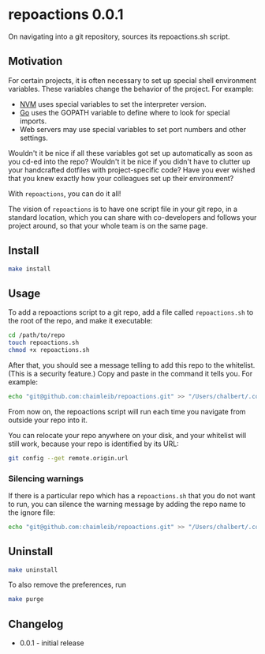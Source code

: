 # repoactions 0.0.1

On navigating into a git repository, sources its repoactions.sh script.

## Motivation
For certain projects, it is often necessary to set up special shell environment variables. These variables change the behavior of the project. For example:

* [NVM](https://github.com/creationix/nvm) uses special variables to set the interpreter version.
* [Go](https://github.com/golang/go/wiki) uses the GOPATH variable to define where to look for special imports.
* Web servers may use special variables to set port numbers and other settings.

Wouldn't it be nice if all these variables got set up automatically as soon as you cd-ed into the repo? Wouldn't it be nice if you didn't have to clutter up your handcrafted dotfiles with project-specific code? Have you ever wished that you knew exactly how your colleagues set up their environment?

With `repoactions`, you can do it all!

The vision of `repoactions` is to have one script file in your git repo, in a standard location, which you can share with co-developers and follows your project around, so that your whole team is on the same page.

## Install

```bash
make install
```

## Usage

To add a repoactions script to a git repo, add a file called `repoactions.sh` to the root of the repo, and make it executable:

```bash
cd /path/to/repo
touch repoactions.sh
chmod +x repoactions.sh
```

After that, you should see a message telling to add this repo to the whitelist. (This is a security feature.) Copy and paste in the command it tells you. For example:

```bash
echo "git@github.com:chaimleib/repoactions.git" >> "/Users/chalbert/.config/repoactions/whitelist"
```

From now on, the repoactions script will run each time you navigate from outside your repo into it.

You can relocate your repo anywhere on your disk, and your whitelist will still work, because your repo is identified by its URL:

```bash
git config --get remote.origin.url
```

### Silencing warnings

If there is a particular repo which has a `repoactions.sh` that you do not want to run, you can silence the warning message by adding the repo name to the ignore file:

```bash
echo "git@github.com:chaimleib/repoactions.git" >> "/Users/chalbert/.config/repoactions/ignore"
```

## Uninstall

```bash
make uninstall
```

To also remove the preferences, run

```bash
make purge
```

## Changelog
* 0.0.1 - initial release


